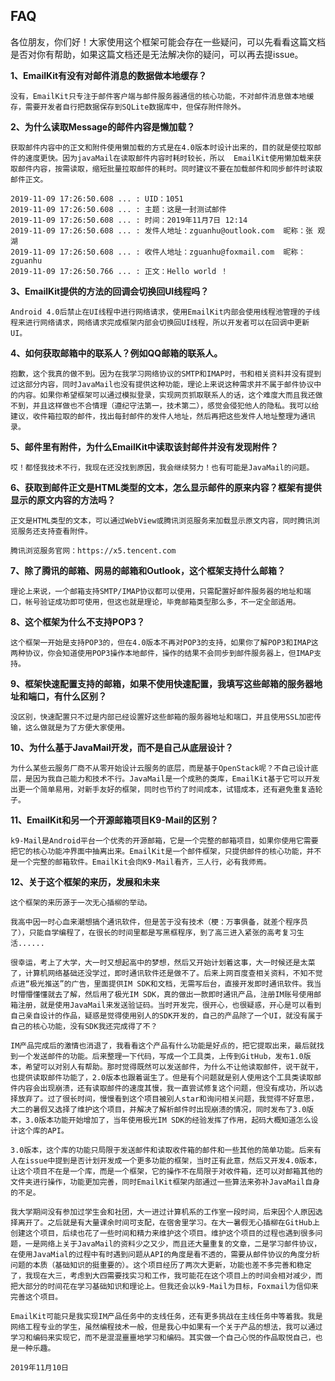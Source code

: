 ## FAQ

各位朋友，你们好！大家使用这个框架可能会存在一些疑问，可以先看看这篇文档是否对你有帮助，如果这篇文档还是无法解决你的疑问，可以再去提issue。

**1、EmailKit有没有对邮件消息的数据做本地缓存？**
```
没有，EmailKit只专注于邮件客户端与邮件服务器通信的核心功能，不对邮件消息做本地缓存，需要开发者自行把数据保存到SQLite数据库中，但保存附件除外。
```

**2、为什么读取Message的邮件内容是懒加载？**
```
获取邮件内容中的正文和附件使用懒加载的方式是在4.0版本时设计出来的，目的就是使拉取邮件的速度更快。因为javaMail在读取邮件内容时耗时较长，所以  EmailKit使用懒加载来获取邮件内容，按需读取，缩短批量拉取邮件的耗时。同时建议不要在加载邮件和同步邮件时读取邮件正文。

2019-11-09 17:26:50.608 ... : UID：1051
2019-11-09 17:26:50.608 ... : 主题：这是一封测试邮件
2019-11-09 17:26:50.608 ... : 时间：2019年11月7日 12:14
2019-11-09 17:26:50.608 ... : 发件人地址：zguanhu@outlook.com  昵称：张 观湖
2019-11-09 17:26:50.608 ... : 收件人地址：zguanhu@foxmail.com  昵称：zguanhu
2019-11-09 17:26:50.766 ... : 正文：Hello world ！
```

**3、EmailKit提供的方法的回调会切换回UI线程吗？**
```
Android 4.0后禁止在UI线程中进行网络请求，使用EmailKit内部会使用线程池管理的子线程来进行网络请求，网络请求完成框架内部会切换回UI线程，所以开发者可以在回调中更新UI。
```

**4、如何获取邮箱中的联系人？例如QQ邮箱的联系人。**
```
抱歉，这个我真的做不到。因为在我学习网络协议的SMTP和IMAP时，书和相关资料并没有提到过这部分内容，同时JavaMail也没有提供这种功能，理论上来说这种需求并不属于邮件协议中的内容。如果你希望框架可以通过模拟登录，实现网页抓取联系人的话，这个难度大而且我还做不到，并且这样做也不合情理（遵纪守法第一，技术第二），感觉会侵犯他人的隐私。我可以给建议，收件箱拉取的邮件，找出每封邮件的发件人地址，然后再把这些发件人地址整理为通讯录。
```

**5、邮件里有附件，为什么EmailKit中读取该封邮件并没有发现附件？**
```
哎！都怪我技术不行，我现在还没找到原因，我会继续努力！也有可能是JavaMail的问题。
```

**6、获取到邮件正文是HTML类型的文本，怎么显示邮件的原来内容？框架有提供显示的原文内容的方法吗？**
```
正文是HTML类型的文本，可以通过WebView或腾讯浏览服务来加载显示原文内容，同时腾讯浏览服务还支持查看附件。
    
腾讯浏览服务官网：https://x5.tencent.com
```

**7、除了腾讯的邮箱、网易的邮箱和Outlook，这个框架支持什么邮箱？**
```
理论上来说，一个邮箱支持SMTP/IMAP协议都可以使用，只需配置好邮件服务器的地址和端口，帐号验证成功即可使用，但这也就是理论，毕竟邮箱类型那么多，不一定全部适用。
```

**8、这个框架为什么不支持POP3？**
```
这个框架一开始是支持POP3的，但在4.0版本不再对POP3的支持，如果你了解POP3和IMAP这两种协议，你会知道使用POP3操作本地邮件，操作的结果不会同步到邮件服务器上，但IMAP支持。
```

**9、框架快速配置支持的邮箱，如果不使用快速配置，我填写这些邮箱的服务器地址和端口，有什么区别？**
```
没区别，快速配置只不过是内部已经设置好这些邮箱的服务器地址和端口，并且使用SSL加密传输，这么做就是为了方便大家使用。
```

**10、为什么基于JavaMail开发，而不是自己从底层设计？**
```
为什么某些云服务厂商不从零开始设计云服务的底层，而是基于OpenStack呢？不自己设计底层，是因为我自己能力和技术不行。JavaMail是一个成熟的类库，EmailKit基于它可以开发出更一个简单易用，对新手友好的框架，同时也节约了时间成本，试错成本，还有避免重复造轮子。
```

**11、EmailKit和另一个开源邮箱项目K9-Mail的区别？**
```
k9-Mail是Android平台一个优秀的开源邮箱，它是一个完整的邮箱项目，如果你使用它需要把它的核心功能冲界面中抽离出来。EmailKit是一个邮件框架，只提供邮件的核心功能，并不是一个完整的邮箱软件。EmailKit会向K9-Mail看齐，三人行，必有我师焉。
```

**12、关于这个框架的来历，发展和未来**
```
这个框架的来历源于一次无心插柳的举动。

我高中因一时心血来潮想搞个通讯软件，但是苦于没有技术（梗：万事俱备，就差个程序员了），只能自学编程了，在很长的时间里都是写黑框程序，到了高三进入紧张的高考复习生活......

很幸运，考上了大学，大一时又想起高中的梦想，然后又开始计划着这事，大一时候还是太菜了，计算机网络基础还没学过，即时通讯软件还是做不了。后来上网百度查相关资料，不知不觉点进“极光推送”的广告，里面提供IM SDK和文档，无需写后台，直接开发即时通讯软件。我当时懵懵懂懂就去了解，然后用了极光IM SDK，真的做出一款即时通讯产品，注册IM账号使用邮箱注册，就是使用JavaMail来发送验证码。当时开发完，很开心，也很疑惑，开心是可以看到自己亲自设计的作品，疑惑是觉得使用别人的SDK开发的，自己的产品除了一个UI，就没有属于自己的核心功能，没有SDK我还完成得了不？

IM产品完成后的激情也消退了，我看看这个产品有什么功能是好点的，把它提取出来，最后就找到一个发送邮件的功能。后来整理一下代码，写成一个工具类，上传到GitHub，发布1.0版本，希望可以对别人有帮助。那时觉得既然可以发送邮件，为什么不让他读取邮件，说干就干，也提供读取邮件功能了，2.0版本也跟着诞生了。但是有个问题就是别人使用这个工具类读取邮件内容会出现崩溃，还有读取邮件的速度其慢，我一直尝试修复这个问题，但没有成功，所以选择放弃了。过了很长时间，慢慢看到这个项目被别人star和询问相关问题，我觉得不好意思，大二的暑假又选择了维护这个项目，并解决了解析邮件时出现崩溃的情况，同时发布了3.0版本，3.0版本功能开始增加了，当年使用极光IM SDK的经验发挥了作用，起码大概知道怎么设计这个库的API。

3.0版本，这个库的功能只局限于发送邮件和读取收件箱的邮件和一些其他的简单功能。后来有人在issue中提到是否计划开发成一个更多功能的框架，当时正有此意，然后又开发4.0版本，让这个项目不在是一个库，而是一个框架，它的操作不在局限于对收件箱，还可以对邮箱其他的文件夹进行操作，功能更加完善，同时EmailKit框架内部通过一些算法来弥补JavaMail自身的不足。

我大学期间没有参加过学生会和社团，大一进过计算机系的工作室一段时间，后来因个人原因选择离开了。之后就是有大量课余时间可支配，在宿舍里学习。在大一暑假无心插柳在GitHub上创建这个项目，后续也花了一些时间和精力来维护这个项目。维护这个项目的过程也遇到很多问题，一是网络上关于JavaMail的资料少之又少，而且还大量重复的文章，二是学习邮件协议，在使用JavaMial的过程中有时遇到问题从API的角度是看不透的，需要从邮件协议的角度分析问题的本质（基础知识的挺重要的）。这个项目经历了两次大更新，功能也差不多完善和稳定了，我现在大三，考虑到大四需要找实习和工作，我可能花在这个项目上的时间会相对减少，而把大部分的时间花在学习基础知识和理论上。但我还会以k9-Mail为目标，Foxmail为信仰来完善这个项目。

EmailKit可能只是我实现IM产品任务中的支线任务，还有更多挑战在主线任务中等着我。我是网络工程专业的学生，虽然编程技术一般，但是我心中如果有一个关于产品的想法，我可以通过学习和编码来实现它，而不是混混噩噩地学习和编码。其实做一个自己心悦的作品取悦自己，也是一种乐趣。

2019年11月10日
```

